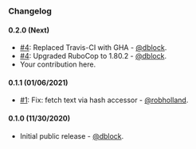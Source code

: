 ### Changelog

#### 0.2.0 (Next)

* [#4](https://github.com/slack-ruby/slack-ruby-bot-server-events-app-mentions/pull/4): Replaced Travis-CI with GHA - [@dblock](https://github.com/dblock).
* [#4](https://github.com/slack-ruby/slack-ruby-bot-server-events-app-mentions/pull/4): Upgraded RuboCop to 1.80.2 - [@dblock](https://github.com/dblock).
* Your contribution here.

#### 0.1.1 (01/06/2021)

* [#1](https://github.com/slack-ruby/slack-ruby-bot-server-events-app-mentions/pull/1): Fix: fetch text via hash accessor - [@robholland](https://github.com/robholland).

#### 0.1.0 (11/30/2020)

* Initial public release - [@dblock](https://github.com/dblock).

